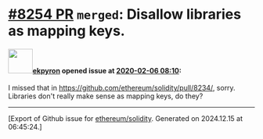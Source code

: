 # [\#8254 PR](https://github.com/ethereum/solidity/pull/8254) `merged`: Disallow libraries as mapping keys.

#### <img src="https://avatars.githubusercontent.com/u/1347491?v=4" width="50">[ekpyron](https://github.com/ekpyron) opened issue at [2020-02-06 08:10](https://github.com/ethereum/solidity/pull/8254):

I missed that in https://github.com/ethereum/solidity/pull/8234/, sorry.
Libraries don't really make sense as mapping keys, do they?




-------------------------------------------------------------------------------



[Export of Github issue for [ethereum/solidity](https://github.com/ethereum/solidity). Generated on 2024.12.15 at 06:45:24.]
